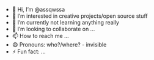 - 👋 Hi, I’m @assqwssa
- 👀 I’m interested in creative projects/open source stuff
- 🌱 I’m currently not learning anything really
- 💞️ I’m looking to collaborate on ...
- 📫 How to reach me ...
- 😄 Pronouns: who?/where? - invisible
- ⚡ Fun fact: ...

<!---
assqwssa/assqwssa is a ✨ special ✨ repository because its `README.md` (this file) appears on your GitHub profile.
You can click the Preview link to take a look at your changes.
--->
